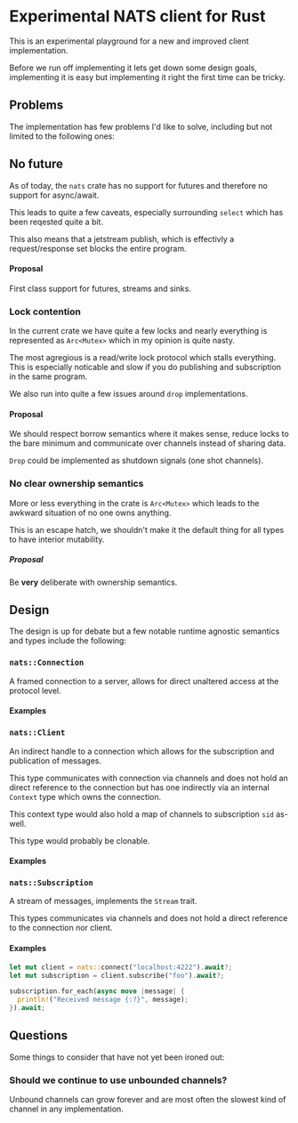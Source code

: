 # Experimental NATS client for Rust

This is an experimental playground for a new and improved client
implementation.

Before we run off implementing it lets get down some design goals, implementing
it is easy but implementing it right the first time can be tricky.

## Problems

The implementation has few problems I'd like to solve, including but not
limited to the following ones:

## No future

As of today, the `nats` crate has no support for futures and therefore no
support for async/await.

This leads to quite a few caveats, especially surrounding `select` which has
been reqested quite a bit.

This also means that a jetstream publish, which is effectivly a request/response
set blocks the entire program.

#### Proposal

First class support for futures, streams and sinks.

### Lock contention

In the current crate we have quite a few locks and nearly everything is
represented as `Arc<Mutex>` which in my opinion is quite nasty.

The most agregious is a read/write lock protocol which stalls everything.
This is especially noticable and slow if you do publishing and subscription in
the same program.

We also run into quite a few issues around `drop` implementations.

#### Proposal

We should respect borrow semantics where it makes sense, reduce locks to the
bare minimum and communicate over channels instead of sharing data.

`Drop` could be implemented as shutdown signals (one shot channels).


### No clear ownership semantics 

More or less everything in the crate is `Arc<Mutex>` which leads to the awkward
situation of no one owns anything.

This is an escape hatch, we shouldn't make it the default thing for all types
to have interior mutability.

##### Proposal

Be **very** deliberate with ownership semantics.

## Design

The design is up for debate but a few notable runtime agnostic semantics and
types include the following:

### `nats::Connection`

A framed connection to a server, allows for direct unaltered access at the protocol level.

#### Examples

### `nats::Client`

An indirect handle to a connection which allows for the subscription and publication of messages.

This type communicates with connection via channels and does not hold an direct
reference to the connection but has one indirectly via an internal `Context`
type which owns the connection.

This context type would also hold a map of channels to subscription `sid`
as-well.

This type would probably be clonable.
#### Examples

### `nats::Subscription`

A stream of messages, implements the `Stream` trait.

This types communicates via channels and does not hold a direct reference to
the connection nor client.

#### Examples

```rust
let mut client = nats::connect("localhost:4222").await?;
let mut subscription = client.subscribe("foo").await?;

subscription.for_each(async move |message| {
  println!("Received message {:?}", message);
}).await;
```

## Questions

Some things to consider that have not yet been ironed out:

### Should we continue to use unbounded channels?

Unbound channels can grow forever and are most often the slowest kind of
channel in any implementation.
